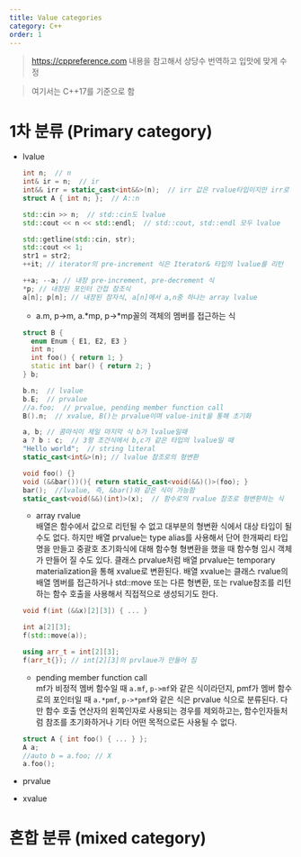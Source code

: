 ```yaml
---
title: Value categories
category: C++
order: 1
---
```


> https://cppreference.com 내용을 참고해서 상당수 번역하고 입맛에 맞게 수정

> 여기서는 C++17를 기준으로 함

# 1차 분류 (Primary category)
* lvalue
  ```cpp
  int n;  // n
  int& ir = n;  // ir
  int&& irr = static_cast<int&&>(n);  // irr 값은 rvalue타입이지만 irr로 구성된 표현식 자체는 lvalue
  struct A { int n; };  // A::n
  
  std::cin >> n;  // std::cin도 lvalue
  std::cout << n << std::endl;  // std::cout, std::endl 모두 lvalue

  std::getline(std::cin, str);
  std::cout << 1;
  str1 = str2;
  ++it; // iterator의 pre-increment 식은 Iterator& 타입의 lvalue를 리턴
  
  ++a; --a; // 내장 pre-increment, pre-decrement 식
  *p; // 내장된 포인터 간접 참조식
  a[n]; p[n]; // 내장된 참자식, a[n]에서 a,n중 하나는 array lvalue
  ```   
  
  * a.m, p->m, a.\*mp, p->\*mp꼴의 객체의 멤버를 접근하는 식   
  ```cpp
  struct B {
    enum Enum { E1, E2, E3 }
    int n;
    int foo() { return 1; }
    static int bar() { return 2; }
  } b;
  
  b.n;  // lvalue
  b.E;  // prvalue
  //a.foo;  // prvalue, pending member function call
  B().n;  // xvalue, B()는 prvalue이며 value-init을 통해 초기화
  ```   
  
  ```cpp
  a, b; // 콤마식이 제일 마지막 식 b가 lvalue일때
  a ? b : c;  // 3항 조건식에서 b,c가 같은 타입의 lvalue일 때
  "Hello world";  // string literal
  static_cast<int&>(n); // lvalue 참조로의 형변환
  ```   
  
  ```cpp
  void foo() {}
  void (&&bar())(){ return static_cast<void(&&)()>(foo); }
  bar();  //lvalue, 즉, &bar()와 같은 식이 가능함
  static_cast<void(&&)(int)>(x);  // 함수로의 rvalue 참조로 형변환하는 식
  ```   
  
  * array rvalue   
  배열은 함수에서 값으로 리턴될 수 없고 대부분의 형변환 식에서 대상 타입이 될 수도 없다.
  하지만 배열 prvalue는 type alias를 사용해서 단어 한개짜리 타입명을 만들고 중괄호 초기화식에 대해 함수형 형변환을
  했을 때 함수형 임시 객체가 만들어 질 수도 있다.
  클래스 prvalue처럼 배열 prvalue는 temporary materialization을 통해 xvalue로 변환된다.
  배열 xvalue는 클래스 rvalue의 배열 멤버를 접근하거나 std::move 또는 다른 형변환, 또는 rvalue참조를 리턴하는 함수 호출을 사용해서
  직접적으로 생성되기도 한다.
  ```cpp
  void f(int (&&x)[2][3]) { ... }
  
  int a[2][3];
  f(std::move(a));
  
  using arr_t = int[2][3];
  f(arr_t{}); // int[2][3]의 prvlaue가 만들어 짐
  ```   
  
  * pending member function call   
  mf가 비정적 멤버 함수일 때 `a.mf`, `p->mf`와 같은 식이라던지, pmf가 멤버 함수로의 포인터일 때 `a.*pmf`, `p->*pmf`와 같은 식은 prvalue 식으로 분류된다. 다만 함수 호출 연산자의 왼쪽인자로 사용되는 경우를 제외하고는, 함수인자들처럼 참조를 초기화하거나 기타 어떤 목적으로든 사용될 수 없다.
  ```cpp
  struct A { int foo() { ... } };
  A a;
  //auto b = a.foo; // X
  a.foo();
  ```   
  
* prvalue
* xvalue

# 혼합 분류 (mixed category)

